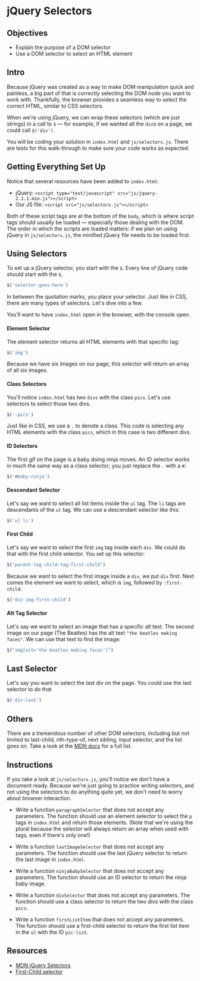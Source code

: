 # jQuery Selectors

## Objectives

+ Explain the purpose of a DOM selector
+ Use a DOM selector to select an HTML element

## Intro

Because jQuery was created as a way to make DOM manipulation quick and painless,
a big part of that is correctly selecting the DOM node you want to work with.
Thankfully, the browser provides a seamless way to select the correct HTML,
similar to CSS selectors.

When we're using jQuery, we can wrap these selectors (which are just strings) in
a call to `$` — for example, if we wanted all the `div`s on a page, we could
call `$('div')`.

You will be coding your solution in `index.html` and `js/selectors.js`. There
are tests for this walk-through to make sure your code works as expected.

## Getting Everything Set Up

Notice that several resources have been added to `index.html`:

+ jQuery: `<script type="text/javascript" src="js/jquery-2.1.1.min.js"></script>`
+ Our JS file: `<script src="js/selectors.js"></script>`

Both of these script tags are at the bottom of the `body`, which is where script
tags should usually be loaded — especially those dealing with the DOM. The order
in which the scripts are loaded matters: if we plan on using jQuery in
`js/selectors.js`, the minified jQuery file needs to be loaded first.


## Using Selectors

To set up a jQuery selector, you start with the `$`. Every line of jQuery code
should start with the `$`.

```js
$('selector-goes-here')
```

In between the quotation marks, you place your selector. Just like in CSS, there
are many types of selectors. Let's dive into a few.

You'll want to have `index.html` open in the browser, with the console open.

#### Element Selector

The element selector returns all HTML elements with that specific tag:

```js
$('img')
```

Because we have six images on our page, this selector will return an array of
all six images.

#### Class Selectors

You'll notice `index.html` has two `divs` with the class `pics`. Let's use
selectors to select those two divs.

```js
$('.pics')
```

Just like in CSS, we use a `.` to denote a class. This code is selecting any
HTML elements with the class `pics`, which in this case is two different divs.


#### ID Selectors

The first gif on the page is a baby doing ninja moves. An ID selector works in
much the same way as a class selector; you just replace the `.` with a `#`:

```js
$('#baby-ninja')
```

#### Descendant Selector

Let's say we want to select all list items inside the `ul` tag. The `li` tags
are descendants of the `ul` tag. We can use a descendant selector like this:

```js
$('ul li')
```

#### First Child

Let's say we want to select the first `img` tag inside each `div`. We could do
that with the first child selector. You set up this selector:

```js
$('parent-tag child-tag:first-child')
```

Because we want to select the first image inside a `div`, we put `div` first.
Next comes the element we want to select, which is `img`, followed by
`:first-child`:

```js
$('div img:first-child')
```

#### Alt Tag Selector

Let's say we want to select an image that has a specific alt text. The second
image on our page (The Beatles) has the alt text `"the beatles making faces"`.
We can use that text to find the image:


```js
$("img[alt='the beatles making faces']")
```

## Last Selector

Let's say you want to select the last div on the page. You could use the last
selector to do that

```js
$('div:last')
```


## Others

There are a tremendous number of other DOM selectors, including but not limited
to last-child, nth-type-of,  next sibling, input selector, and the list goes on.
Take a look at the [MDN docs](https://api.jquery.com/category/selectors/) for a
full list.

## Instructions

If you take a look at `js/selectors.js`, you'll notice we don't have a document
ready. Because we're just going to practice writing selectors, and not using the
selectors to do anything quite yet, we don't need to worry about browser
interaction.

+ Write a function `paragraphSelector` that does not accept any parameters. The
function should use an element selector to select the `p` tags in `index.html`
and return those elements. (Note that we're using the plural because the
selector will always return an array when used with tags, even if there's only
one!)

+ Write a function `lastImageSelector` that does not accept any parameters. The
function should use the last jQuery selector to return the last image in
`index.html`.

+ Write a function `ninjaBabySelector` that does not accept any parameters. The
function should use an ID selector to return the ninja baby image.

+ Write a function `divSelector` that does not accept any parameters. The function
should use a class selector to return the two divs with the class `pics`.

+ Write a function `firstListItem` that does not accept any parameters. The
function should use a first-child selector to return the first list item in the
`ul` with the ID `pic-list`.

## Resources

+ [MDN jQuery Selectors](https://api.jquery.com/category/selectors/)
+ [First-Child selector](https://www.w3schools.com/cssref/sel_firstchild.asp)
